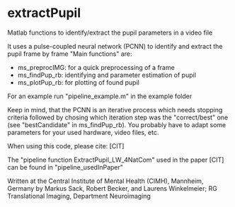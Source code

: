 # extractPupil
Matlab functions to identify/extract the pupil parameters in a video file 

It uses a pulse-coupled neural network (PCNN) to identify and extract the pupil frame by frame
"Main functions" are:
- ms_preprocIMG: for a quick preprocessing of a frame
- ms_findPup_rb: identifying and parameter estimation of pupil
- ms_plotPup_rb: for plotting of found pupil

For an example run "pipeline_example.m" in the example folder

Keep in mind, that the PCNN is an iterative process which needs stopping criteria followed by chosing which iteration step was the "correct/best" one (see "bestCandidate" in ms_findPup_rb).
You probably have to adapt some parameters for your used hardware, video files, etc.

When using this code, please cite: 
[CIT]

The "pipeline function ExtractPupil_LW_4NatCom" used in the paper [CIT] can be found in "pipeline_usedInPaper"

Written at the Central Institute of Mental Health (CIMH), Mannheim, Germany
by Markus Sack, Robert Becker, and Laurens Winkelmeier; RG Translational Imaging, Department Neuroimaging